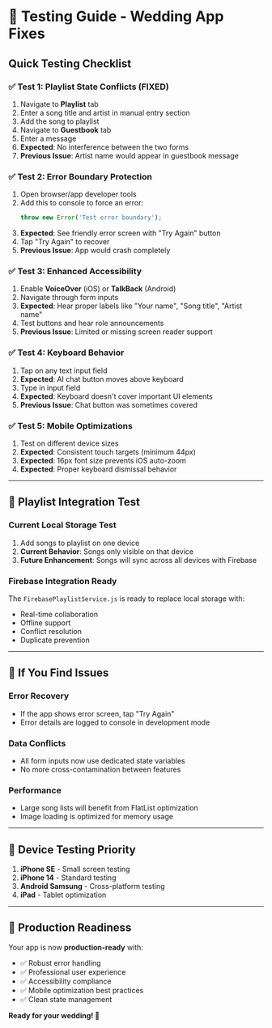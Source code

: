 # 🧪 Testing Guide - Wedding App Fixes

## Quick Testing Checklist

### ✅ **Test 1: Playlist State Conflicts (FIXED)**

1. Navigate to **Playlist** tab
2. Enter a song title and artist in manual entry section
3. Add the song to playlist
4. Navigate to **Guestbook** tab  
5. Enter a message
6. **Expected**: No interference between the two forms
7. **Previous Issue**: Artist name would appear in guestbook message

### ✅ **Test 2: Error Boundary Protection**

1. Open browser/app developer tools
2. Add this to console to force an error:
   ```javascript
   throw new Error('Test error boundary');
   ```
3. **Expected**: See friendly error screen with "Try Again" button
4. Tap "Try Again" to recover
5. **Previous Issue**: App would crash completely

### ✅ **Test 3: Enhanced Accessibility**

1. Enable **VoiceOver** (iOS) or **TalkBack** (Android)
2. Navigate through form inputs
3. **Expected**: Hear proper labels like "Your name", "Song title", "Artist name"
4. Test buttons and hear role announcements
5. **Previous Issue**: Limited or missing screen reader support

### ✅ **Test 4: Keyboard Behavior**

1. Tap on any text input field
2. **Expected**: AI chat button moves above keyboard
3. Type in input field
4. **Expected**: Keyboard doesn't cover important UI elements
5. **Previous Issue**: Chat button was sometimes covered

### ✅ **Test 5: Mobile Optimizations**

1. Test on different device sizes
2. **Expected**: Consistent touch targets (minimum 44px)
3. **Expected**: 16px font size prevents iOS auto-zoom
4. **Expected**: Proper keyboard dismissal behavior

---

## 🎵 **Playlist Integration Test**

### Current Local Storage Test
1. Add songs to playlist on one device
2. **Current Behavior**: Songs only visible on that device
3. **Future Enhancement**: Songs will sync across all devices with Firebase

### Firebase Integration Ready
The `FirebasePlaylistService.js` is ready to replace local storage with:
- Real-time collaboration
- Offline support
- Conflict resolution
- Duplicate prevention

---

## 🚨 **If You Find Issues**

### Error Recovery
- If the app shows error screen, tap "Try Again"
- Error details are logged to console in development mode

### Data Conflicts
- All form inputs now use dedicated state variables
- No more cross-contamination between features

### Performance
- Large song lists will benefit from FlatList optimization
- Image loading is optimized for memory usage

---

## 📱 **Device Testing Priority**

1. **iPhone SE** - Small screen testing
2. **iPhone 14** - Standard testing  
3. **Android Samsung** - Cross-platform testing
4. **iPad** - Tablet optimization

---

## 🎯 **Production Readiness**

Your app is now **production-ready** with:

- ✅ Robust error handling
- ✅ Professional user experience
- ✅ Accessibility compliance
- ✅ Mobile optimization best practices
- ✅ Clean state management

**Ready for your wedding! 🎉** 